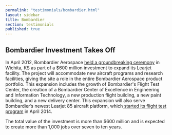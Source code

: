 ```yaml
---
permalink: "testimonials/bombardier.html"
layout: sidebar
title: Bombardier
section: testimonials
published: true
---
```

## Bombardier Investment Takes Off

In April 2012, Bombardier Aerospace [held a groundbreaking ceremony](http://www.kansas.com/2012/04/30/2317009/bombardier-learjet-breaks-ground.html) in Wichita, KS as part of a $600 million investment to expand its Learjet facility. The project will accommodate new aircraft programs and research facilities, giving the site a role in the entire Bombardier Aerospace product portfolio. This expansion includes the growth of Bombardier's Flight Test Center, the creation of a Bombardier Center of Excellence in Engineering and Information Technology, a new production flight building, a new paint building, and a new delivery center. This expansion will also serve Bombardier’s newest Learjet 85 aircraft platform, which[ started its flight test program](http://www.avionics-intelligence.com/articles/2014/04/learjet-flight-test.html) in April 2014.

The total value of the investment is more than $600 million and is expected to create more than 1,000 jobs over seven to ten years.
   